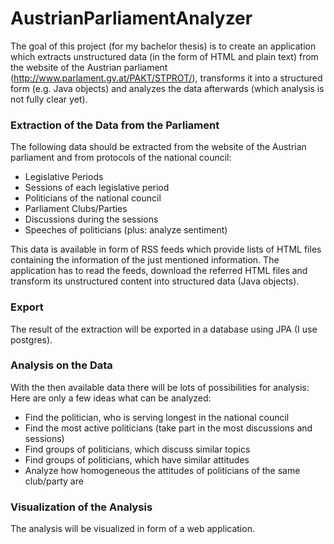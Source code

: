 # AustrianParliamentAnalyzer

The goal of this project (for my bachelor thesis) is to create an application which extracts unstructured data (in the form of HTML and plain text) from the website of the Austrian parliament (http://www.parlament.gv.at/PAKT/STPROT/), transforms it into a structured form (e.g. Java objects) and analyzes the data afterwards (which analysis is not fully clear yet).

### Extraction of the Data from the Parliament
The following data should be extracted from the website of the Austrian parliament and from protocols of the national council:
* Legislative Periods
* Sessions of each legislative period
* Politicians of the national council
* Parliament Clubs/Parties
* Discussions during the sessions
* Speeches of politicians (plus: analyze sentiment)

This data is available in form of RSS feeds which provide lists of HTML files containing the information of the just mentioned information. The application has to read the feeds, download the referred HTML files and transform its unstructured content into structured data (Java objects).

### Export
The result of the extraction will be exported in a database using JPA (I use postgres).

### Analysis on the Data
With the then available data there will be lots of possibilities for analysis: Here are only a few ideas what can be analyzed:
* Find the politician, who is serving longest in the national council
* Find the most active politicians (take part in the most discussions and sessions)
* Find groups of politicians, which discuss similar topics
* Find groups of politicians, which have similar attitudes
* Analyze how homogeneous the attitudes of politicians of the same club/party are

### Visualization of the Analysis
The analysis will be visualized in form of a web application.

